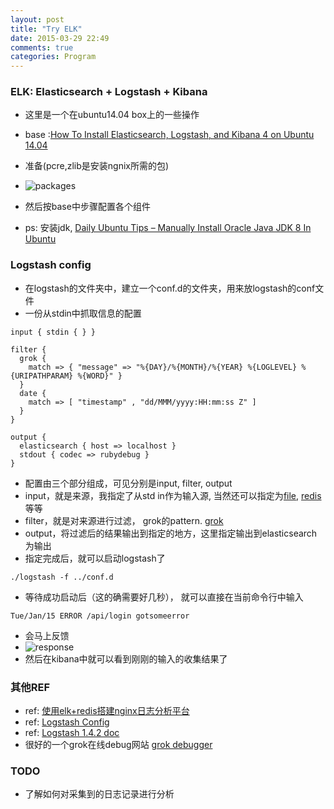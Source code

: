 ```yaml
---
layout: post
title: "Try ELK"
date: 2015-03-29 22:49
comments: true
categories: Program
---
```


### ELK: Elasticsearch + Logstash + Kibana

* 这里是一个在ubuntu14.04 box上的一些操作
* base :[How To Install Elasticsearch, Logstash, and Kibana 4 on Ubuntu 14.04](https://www.digitalocean.com/community/tutorials/how-to-install-elasticsearch-logstash-and-kibana-4-on-ubuntu-14-04)

* 准备(pcre,zlib是安装ngnix所需的包)
* ![packages](https://raw.githubusercontent.com/snowleung/snowleung.github.io/master/assets/photos/Screen_Shot_2015-03-29_at_10.52.15_pm.png)


* 然后按base中步骤配置各个组件
* ps: 安装jdk, [Daily Ubuntu Tips – Manually Install Oracle Java JDK 8 In Ubuntu](https://www.liberiangeek.net/2014/03/daily-ubuntu-tips-manually-install-oracle-java-jdk-8-in-ubuntu/)


### Logstash config

* 在logstash的文件夹中，建立一个conf.d的文件夹，用来放logstash的conf文件
* 一份从stdin中抓取信息的配置

```
input { stdin { } }  
  
filter {  
  grok {  
    match => { "message" => "%{DAY}/%{MONTH}/%{YEAR} %{LOGLEVEL} %{URIPATHPARAM} %{WORD}" }  
  }  
  date {  
    match => [ "timestamp" , "dd/MMM/yyyy:HH:mm:ss Z" ]  
  }  
}  
  
output {  
  elasticsearch { host => localhost }  
  stdout { codec => rubydebug }  
}  
```

* 配置由三个部分组成，可见分别是input, filter, output
* input，就是来源，我指定了从std in作为输入源, 当然还可以指定为[file](http://logstash.net/docs/1.4.2/inputs/file), [redis](http://logstash.net/docs/1.4.2/inputs/redis) 等等
* filter，就是对来源进行过滤， grok的pattern. [grok](http://logstash.net/docs/1.4.2/filters/grok)
* output，将过滤后的结果输出到指定的地方，这里指定输出到elasticsearch为输出
* 指定完成后，就可以启动logstash了

```
./logstash -f ../conf.d

```
* 等待成功启动后（这的确需要好几秒）， 就可以直接在当前命令行中输入
```
Tue/Jan/15 ERROR /api/login gotsomeerror
```
* 会马上反馈
* ![response](https://raw.githubusercontent.com/snowleung/snowleung.github.io/master/assets/photos/Screen_Shot_2015-03-29_at_11.19.30_pm.png)
* 然后在kibana中就可以看到刚刚的输入的收集结果了


### 其他REF

* ref: [使用elk+redis搭建nginx日志分析平台](http://www.cnblogs.com/yjf512/p/4199105.html)
* ref: [Logstash Config](http://logstash.net/docs/1.4.2/configuration)
* ref: [Logstash 1.4.2 doc](http://logstash.net/docs/1.4.2)
* 很好的一个grok在线debug网站 [grok debugger](http://grokdebug.herokuapp.com/)

### TODO
* 了解如何对采集到的日志记录进行分析
